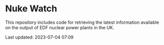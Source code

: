 # Nuke Watch

This repository includes code for retrieving the latest information available on the output of EDF nuclear power plants in the UK.

Last updated: 2023-07-04 07:09